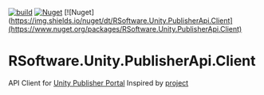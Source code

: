 [![build](https://github.com/RybalkoSoftware/RSoftware.Unity.PublisherApi.Client/workflows/build/badge.svg?branch=master)](https://github.com/RybalkoSoftware/RSoftware.Unity.PublisherApi.Client/actions?query=workflow%3Abuild)
[![Nuget](https://img.shields.io/nuget/v/RSoftware.Unity.PublisherApi.Client)](https://www.nuget.org/packages/RSoftware.Unity.PublisherApi.Client)
[![Nuget](https://img.shields.io/nuget/dt/RSoftware.Unity.PublisherApi.Client](https://www.nuget.org/packages/RSoftware.Unity.PublisherApi.Client)

# RSoftware.Unity.PublisherApi.Client
API Client for [Unity Publisher Portal](https://publisher.assetstore.unity3d.com)
Inspired by [project](https://github.com/LostPolygon/Unity-Publisher-API-PHP)
